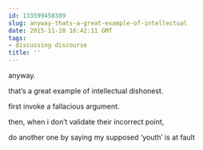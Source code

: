 ```yaml
---
id: 133599458389
slug: anyway-thats-a-great-example-of-intellectual
date: 2015-11-20 16:42:11 GMT
tags:
- discussing discourse
title: ''
---
```

<p>anyway.

that&rsquo;s a great example of intellectual dishonest.

first invoke a fallacious argument.

then, when i don&rsquo;t validate their incorrect point,

do another one by saying my supposed &lsquo;youth&rsquo; is at fault</p>